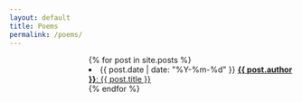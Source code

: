 ```yaml
---
layout: default
title: Poems
permalink: /poems/
---
```


<div style="margin-left: 10em">
{% for post in site.posts %}
    <li>
      	<time datetime="{{ post.date | date_to_xmlschema }}">{{ post.date | date: "%Y-%m-%d" }}</time>
      	<a href="{{ post.url | relative_url }}"><b>{{ post.author }}</b>: {{ post.title }}</a>
    </li>
{% endfor %}
</div>